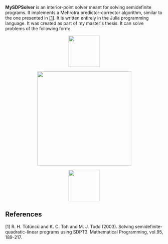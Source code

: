 **MySDPSolver** is an interior-point solver meant for solving semidefinite programs. It implements a Mehrotra predictor-corrector algorithm, similar to the one presented in [[1]](#1). It is written entirely in the Julia programming language. It was created as part of my master's thesis. It can solve problems of the following form:  
<p align="center">
<img src="https://render.githubusercontent.com/render/math?math=\min\:tr(CX)" width=100px>
</p>
<p align="center">
<img src="https://render.githubusercontent.com/render/math?math=\text{s.t.}\quad tr(A_{i}X) = b_{i},\quad\text{for}\:i=1:m" width=300px>
</p>
<p align="center">
<img src="https://render.githubusercontent.com/render/math?math=X\succcurlyeq 0" width=100px>
</p>

## References
<a id="1">[1]</a> 
R. H. Tütüncü and K. C. Toh and M. J. Todd (2003).
Solving semidefinite-quadratic-linear programs using SDPT3.
Mathematical Programming, vol.95, 189-217.
